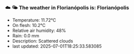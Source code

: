 ### ☁️ 🌤️  The weather in Florianópolis is: Florianópolis

- Temperature: 11.72°C
- On flesh: 10.2°C
- Relative air humidity: 48%
- Rain: 0.0 mm
- Description: Scattered clouds
- last updated: 2025-07-01T18:25:33.583085
